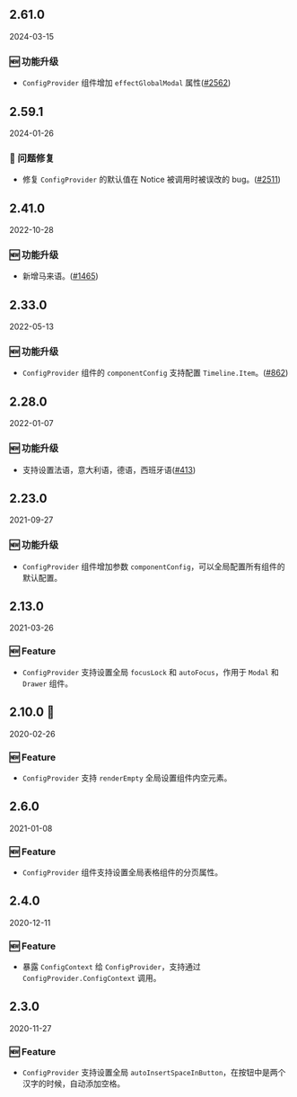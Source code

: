 ## 2.61.0

2024-03-15

### 🆕 功能升级

- `ConfigProvider` 组件增加 `effectGlobalModal` 属性([#2562](https://github.com/arco-design/arco-design/pull/2562))

## 2.59.1

2024-01-26

### 🐛 问题修复

- 修复 `ConfigProvider` 的默认值在 Notice  被调用时被误改的 bug。([#2511](https://github.com/arco-design/arco-design/pull/2511))

## 2.41.0

2022-10-28

### 🆕 功能升级

- 新增马来语。([#1465](https://github.com/arco-design/arco-design/pull/1465))

## 2.33.0

2022-05-13

### 🆕 功能升级

- `ConfigProvider` 组件的 `componentConfig` 支持配置 `Timeline.Item`。([#862](https://github.com/arco-design/arco-design/pull/862))

## 2.28.0

2022-01-07

### 🆕 功能升级

- 支持设置法语，意大利语，德语，西班牙语([#413](https://github.com/arco-design/arco-design/pull/413))

## 2.23.0

2021-09-27

### 🆕 功能升级

- `ConfigProvider` 组件增加参数 `componentConfig`，可以全局配置所有组件的默认配置。

## 2.13.0

2021-03-26

### 🆕 Feature

- `ConfigProvider` 支持设置全局 `focusLock` 和 `autoFocus`，作用于 `Modal` 和 `Drawer` 组件。

## 2.10.0 🏮

2020-02-26

### 🆕 Feature

- `ConfigProvider` 支持 `renderEmpty` 全局设置组件内空元素。

## 2.6.0

2021-01-08

### 🆕 Feature

- `ConfigProvider` 组件支持设置全局表格组件的分页属性。

## 2.4.0

2020-12-11

### 🆕 Feature

- 暴露 `ConfigContext` 给 `ConfigProvider`，支持通过 `ConfigProvider.ConfigContext` 调用。


## 2.3.0

2020-11-27

### 🆕 Feature

- `ConfigProvider` 支持设置全局 `autoInsertSpaceInButton`，在按钮中是两个汉字的时候，自动添加空格。

